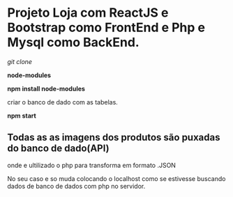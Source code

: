 # Projeto Loja com ReactJS e Bootstrap como FrontEnd e Php e Mysql como BackEnd.



*git clone*

**node-modules**

**npm install node-modules**

criar o banco de dado com as tabelas.

**npm start**

## Todas as  as imagens dos produtos são  puxadas do banco de dado(API)
onde e ultilizado o php para transforma em formato .JSON 


No seu caso e so muda colocando o localhost como  se estivesse buscando dados de banco de dados com php no servidor.
